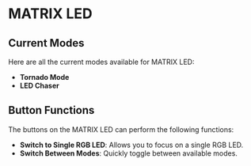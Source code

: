 # MATRIX LED

## Current Modes

Here are all the current modes available for MATRIX LED:

- **Tornado Mode**
- **LED Chaser**

## Button Functions

The buttons on the MATRIX LED can perform the following functions:

- **Switch to Single RGB LED**: Allows you to focus on a single RGB LED.
- **Switch Between Modes**: Quickly toggle between available modes.
